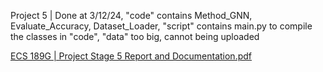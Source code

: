 Project 5 | Done at 3/12/24, "code" contains Method_GNN, Evaluate_Accuracy, Dataset_Loader, "script" contains main.py to compile the classes in "code", "data" too big, cannot being uploaded

[ECS 189G | Project Stage 5 Report and Documentation.pdf](https://github.com/kaheechan/Phase_5_ECS_189G/files/14578207/ECS.189G.Project.Stage.5.Report.and.Documentation.pdf)

